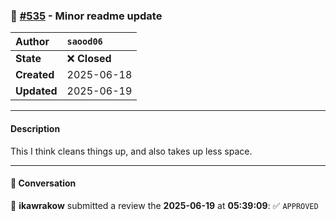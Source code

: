 ### 🔀 [#535](https://github.com/ikawrakow/ik_llama.cpp/pull/535) - Minor readme update

| **Author** | `saood06` |
| :--- | :--- |
| **State** | ❌ **Closed** |
| **Created** | 2025-06-18 |
| **Updated** | 2025-06-19 |

---

#### Description

This I think cleans things up, and also takes up less space.

---

#### 💬 Conversation

👤 **ikawrakow** submitted a review the **2025-06-19** at **05:39:09**: ✅ `APPROVED`